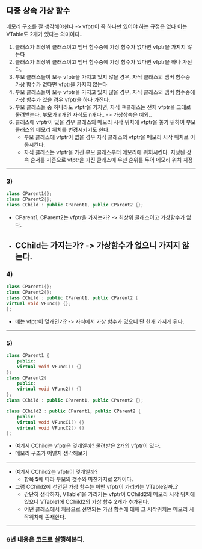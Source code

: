 ## 다중 상속 가상 함수

메모리 구조를 잘 생각해야한다 -> vfptr이 꼭 하나만 있어야 하는 규정은 없다
이는 VTable도 2개가 있다는 의미이다..

1. 클래스가 최상위 클래스이고 맴버 함수중에 가상 함수가 없다면 vfptr을 가지지 않는다
2. 클래스가 최상위 클래스이고 맴버 함수중에 가상 함수가 있다면 vfptr을 하나 가진다.
3. 부모 클래스들이 모두 vfptr을 가지고 있지 않을 경우, 
    자식 클래스의 맴버 함수중 가상 함수가 없다면 vfptr을 가지지 않는다
4. 부모 클래스들이 모두 vfptr을 가지고 있지 않을 경우,
    자식 클래스의 맴버 함수중에 가상 함수가 있을 경우 vfptr을 하나 가진다.
5. 부모 클래스들 중 하나라도 vfptr을 가지면, 자식 ㅋ클래스는 전체 vfptr을 그대로 물려받는다.
    부모가 n개면 자식도 n개다.. -> 가상상속은 예외..
6. 클래스에 vfptr이 있을 경우 클래스의 메모리 시작 위치에 vfptr을 놓기 위하여 부모 클래스의 메모리 위치를 변경시키기도 한다.
    - 부모 클래스에 vfptr이 없을 경우 자식 클래스의 vfptr을 메모리 시작 위치로 이동시킨다.
    - 자식 클래스는 vfptr을 가진 부모 클래스부터 메모리에 위치시킨다. 지정된 상속 순서를 기준으로 vfptr을 가진 클래스에 우선 순위를 두어 메모리 위치 지정
  ----------
### 3)
  ```c++
  class CParent1{};
  class CParent2{};
  class CChild : public CParent1, public CParent2 {};
  ```
- CParent1, CParent2는 vfptr을 가지는가? -> 최상위 클래스이고 가상함수가 없다.
- CChild는 가지는가? -> 가상함수가 없으니 가지지 않는다.
  ----------
### 4)
```c++
class CParent1{};
class CParent2{};
class CChild : public CParent1, public CParent2 {
virtual void VFunc() {};
};
```
- 얘는 vfptr이 몇개인가? -> 자식에서 가상 함수가 있으니 단 한개 가지게 된다.
----------
### 5)
```c++
class CParent1 {
    public:
    virtual void VFunc1() {}
};
class CParent2{
    public:
    virtual void VFunc2() {}
};
class CChild : public CParent1, public CParent2 {};

class CChild2 : public CParent1, public CParent2 {
    public:
    virtual void VFuncC1() {}
    virtual void VFuncC2() {}
};
```
- 여기서 CChild는 vfptr은 몇개일까? 물려받은 2개의 vfptr이 있다.
- 메모리 구조가 어떨지 생각해보기
----------
- 여기서 CChild2는 vfptr이 몇개일까? 
  - 항목 **5**에 따라 부모의 갯수와 마찬가지로 2개이다.
- 그럼 CChild2에 선언된 가상 함수는 어떤 vfptr이 가리키는 VTable일까..?
  - 간단히 생각하자, VTable1을 가리키는 vfptr이 CChild2의 메모리 시작 위치에 있으니 VTable1에 CChild2의 가상 함수 2개가 추가된다.
  - 어떤 클래스에서 처음으로 선언되는 가상 함수에 대해 그 시작위치는 메모리 시작위치에 존재한다.
----------

### 6번 내용은 코드로 실행해본다.

